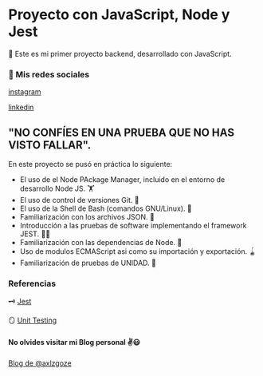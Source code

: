 # Proyecto con JavaScript, Node y Jest

🦠 Este es mi primer proyecto backend, desarrollado con JavaScript.

### 🍓 Mis redes sociales

[instagram](https://www.instagram.com/axlze/)

[linkedin](https://www.linkedin.com/in/axl-reyes-b6914b219/)

## "NO CONFÍES EN UNA PRUEBA QUE NO HAS VISTO FALLAR".

En este proyecto se pusó en práctica lo siguiente:

- El uso de el Node PAckage Manager, incluido en el entorno de desarrollo Node JS. 🏋
- El uso de control de versiones Git. 🧩
- El uso de la Shell de Bash (comandos GNU/Linux). 🎲
- Familiarización con los archivos JSON. 🎷
- Introducción a las pruebas de software implementando el framework JEST. 👨‍💻
- Familiarización con las dependencias de Node. 🎰
- Uso de modulos ECMAScript asi como su importación y exportación. 🪀
- Familiarización de pruebas de UNIDAD. 🔎
	
### Referencias 

🗝 [Jest](https://jestjs.io/)

🪞 [Unit Testing](https://martinfowler.com/bliki/UnitTest.html)

#### No olvides visitar mi Blog personal ✌😃

[Blog de @axlzgoze](https://axlgoze.github.io/my_launchx_blog/)
